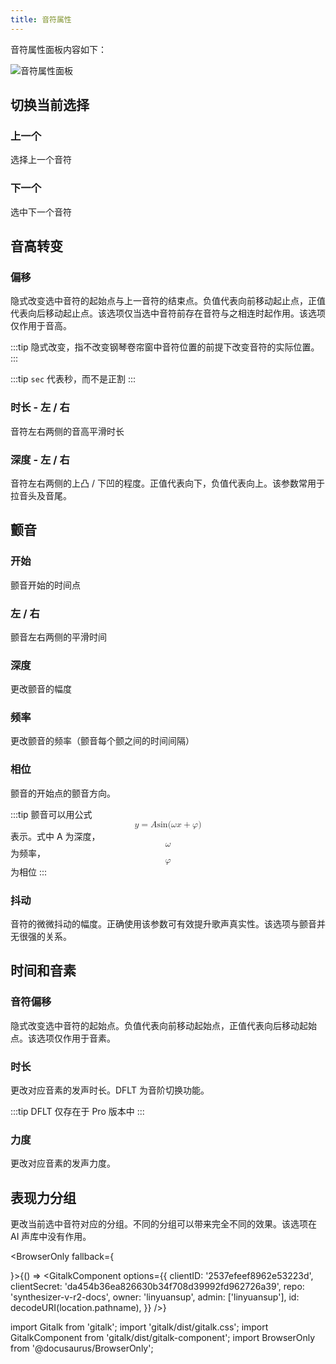 ```yaml
---
title: 音符属性
---
```


音符属性面板内容如下：

![音符属性面板](/docs/main_docs/sidebar/note_properties/1.png)

## 切换当前选择

### 上一个

选择上一个音符

### 下一个

选中下一个音符

## 音高转变

### 偏移

隐式改变选中音符的起始点与上一音符的结束点。负值代表向前移动起止点，正值代表向后移动起止点。该选项仅当选中音符前存在音符与之相连时起作用。该选项仅作用于音高。

:::tip
隐式改变，指不改变钢琴卷帘窗中音符位置的前提下改变音符的实际位置。
:::

:::tip
`sec` 代表秒，而不是正割
:::

### 时长 - 左 / 右

音符左右两侧的音高平滑时长

### 深度 - 左 / 右

音符左右两侧的上凸 / 下凹的程度。正值代表向下，负值代表向上。该参数常用于拉音头及音尾。

## 颤音

### 开始

颤音开始的时间点

### 左 / 右

颤音左右两侧的平滑时间

### 深度

更改颤音的幅度

### 频率

更改颤音的频率（颤音每个颤之间的时间间隔）

### 相位

颤音的开始点的颤音方向。

:::tip
颤音可以用公式 <math xmlns="http://www.w3.org/1998/Math/MathML" display="block"><mi>y</mi><mo>=</mo><mi>A</mi><mi>sin</mi><mo data-mjx-texclass="NONE">⁡</mo><mo stretchy="false">(</mo><mi>ω</mi><mi>x</mi><mo>+</mo><mi>φ</mi><mo stretchy="false">)</mo></math> 表示。式中 A 为深度，<math xmlns="http://www.w3.org/1998/Math/MathML" display="block"><mi>ω</mi></math> 为频率，<math xmlns="http://www.w3.org/1998/Math/MathML" display="block"><mi>φ</mi></math> 为相位
:::

### 抖动

音符的微微抖动的幅度。正确使用该参数可有效提升歌声真实性。该选项与颤音并无很强的关系。

## 时间和音素

### 音符偏移

隐式改变选中音符的起始点。负值代表向前移动起始点，正值代表向后移动起始点。该选项仅作用于音素。

### 时长

更改对应音素的发声时长。DFLT 为音阶切换功能。

:::tip
DFLT 仅存在于 Pro 版本中
:::

### 力度

更改对应音素的发声力度。

## 表现力分组

更改当前选中音符对应的分组。不同的分组可以带来完全不同的效果。该选项在 AI 声库中没有作用。

<BrowserOnly fallback={<div></div>}>{() => <GitalkComponent options={{
    clientID: '2537efeef8962e53223d',
    clientSecret: 'da454b36ea826630b34f708d39992fd962726a39',
    repo: 'synthesizer-v-r2-docs',
    owner: 'linyuansup',
    admin: ['linyuansup'],
    id: decodeURI(location.pathname),
    }} />}
</BrowserOnly>

import Gitalk from 'gitalk';
import 'gitalk/dist/gitalk.css';
import GitalkComponent from 'gitalk/dist/gitalk-component';
import BrowserOnly from '@docusaurus/BrowserOnly';